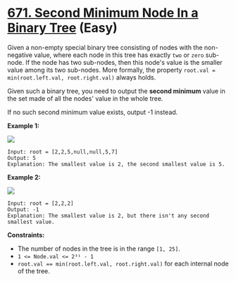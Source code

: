 # [671. Second Minimum Node In a Binary Tree][link] (Easy)

[link]: https://leetcode.com/problems/second-minimum-node-in-a-binary-tree/

Given a non-empty special binary tree consisting of nodes with the non-negative value, where each node
in this tree has exactly `two` or `zero` sub-node. If the node has two sub-nodes, then this node's
value is the smaller value among its two sub-nodes. More formally, the property `root.val =
min(root.left.val, root.right.val)` always holds.

Given such a binary tree, you need to output the **second minimum** value in the set made of all the
nodes' value in the whole tree.

If no such second minimum value exists, output -1 instead.

**Example 1:**

![](https://assets.leetcode.com/uploads/2020/10/15/smbt1.jpg)

```
Input: root = [2,2,5,null,null,5,7]
Output: 5
Explanation: The smallest value is 2, the second smallest value is 5.
```

**Example 2:**

![](https://assets.leetcode.com/uploads/2020/10/15/smbt2.jpg)

```
Input: root = [2,2,2]
Output: -1
Explanation: The smallest value is 2, but there isn't any second smallest value.
```

**Constraints:**

- The number of nodes in the tree is in the range `[1, 25]`.
- `1 <= Node.val <= 2³¹ - 1`
- `root.val == min(root.left.val, root.right.val)` for each internal node of the tree.
